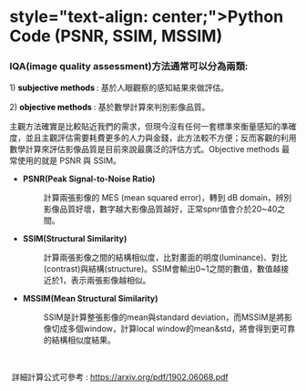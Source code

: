 <h1> style="text-align: center;"><strong>Python Code (PSNR, SSIM, MSSIM)</strong></h1>
<h3><strong>IQA(image quality assessment)方法通常</strong>可以分為兩類:</h3>
<p>1) <span style="color: #000000;"><strong>subjective methods&nbsp;</strong></span>: 基於人眼觀察的感知結果來做評估。</p>
<p>2) <span style="color: #000000;"><strong>objective methods&nbsp;</strong></span>: 基於數學計算來判別影像品質。</p>
<p>主觀方法確實是比較貼近我們的需求，但現今沒有任何一套標準來衡量感知的準確度，並且主觀評估需要耗費更多的人力與金錢，此方法較不方便；反而客觀的利用數學計算來評估影像品質是目前來說最廣泛的評估方式。Objective methods 最常使用的就是 PSNR 與 SSIM。</p>
<ul>
<li><strong>PSNR(Peak Signal-to-Noise Ratio)</strong></li>
</ul>
<p style="padding-left: 60px;">計算兩張影像的 MES (mean squared error)，轉到 dB domain，辨別影像品質好壞，數字越大影像品質越好，正常spnr值會介於20~40之間。</p>
<ul>
<li><strong>SSIM(Structural Similarity)</strong></li>
</ul>
<p style="padding-left: 60px;">計算兩張影像之間的結構相似度，比對畫面的明度(luminance)、對比(contrast)與結構(structure)。SSIM會輸出0~1之間的數值，數值越接近於1，表示兩張影像越相似。</p>
<ul>
<li><strong>MSSIM(Mean Structural Similarity)</strong></li>
</ul>
<p style="padding-left: 60px;">SSIM是計算整張影像的mean與standard deviation，而MSSIM是將影像切成多個window，計算local window的mean&amp;std，將會得到更可靠的結構相似度結果。</p>
<p>&nbsp;</p>
<p>&nbsp;詳細計算公式可參考 :&nbsp;<a href="https://arxiv.org/pdf/1902.06068.pdf">https://arxiv.org/pdf/1902.06068.pdf</a></p>
<p>&nbsp;</p>
